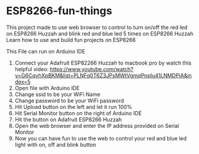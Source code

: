 # ESP8266-fun-things
This project made to use web browser to control to turn on/off the red led on ESP8266 Huzzah and blink red and blue led 5 times on ESP8266 Huzzah
Learn how to use and build fun projects on ESP8266

This File can run on Arduino IDE
1. Connect your Adafruit ESP82266 Huzzah to macbook pro by watch this helpful video: https://www.youtube.com/watch?v=G6CqvhXpBKM&list=PLNFq0T6Z3JPsMWtVgmqPnpIu41LNMDPiA&index=5
2. Open file with Arduino IDE
3. Change ssid to be your WiFi Name
4. Change password to be your WiFi password
5. Hit Upload button on the left and let it run 100%
6. Hit Serial Monitor button on the right of Arduino IDE
7. Hit the button on Adafruit ESP8266 Huzzah
8. Open the web browser and enter the IP address provided on Serial Monitor
9. Now you can have fun to use the web to control your red and blue led light with on, off and blink button
